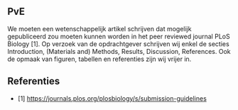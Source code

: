 ## PvE

We moeten een wetenschappelijk artikel schrijven dat mogelijk gepubliceerd zou moeten kunnen worden in het peer reviewed journal PLoS Biology [1].
Op verzoek van de opdrachtgever schrijven wij enkel de secties Introduction, (Materials and) Methods, Results, Discussion, References.
Ook de opmaak van figuren, tabellen en referenties zijn wij vrijer in.

## Referenties

 * [1] https://journals.plos.org/plosbiology/s/submission-guidelines


